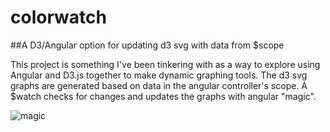 # colorwatch

##A D3/Angular option for updating d3 svg with data from $scope

This project is something I've been tinkering with as a way to explore using Angular and D3.js together to make dynamic graphing tools. The d3 svg graphs are generated based on data in the angular controller's scope. A $watch checks for changes and updates the graphs with angular "magic".

![magic](http://i.giphy.com/ujUdrdpX7Ok5W.gif)
